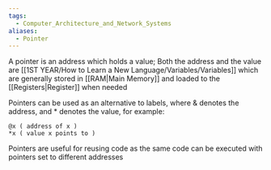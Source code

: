 ```yaml
---
tags:
  - Computer_Architecture_and_Network_Systems
aliases:
  - Pointer
---
```

A pointer is an address which holds a value; Both the address and the value are [[1ST YEAR/How to Learn a New Language/Variables/Variables]] which are generally stored in [[RAM|Main Memory]] and loaded to the [[Registers|Register]] when needed

Pointers can be used as an alternative to labels, where & denotes the address, and * denotes the value, for example:

```
@x ( address of x )
*x ( value x points to )
```


Pointers are useful for reusing code as the same code can be executed with pointers set to different addresses